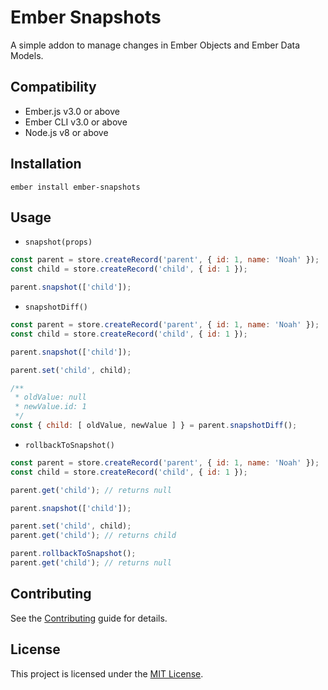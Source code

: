 Ember Snapshots
==============================================================================

A simple addon to manage changes in Ember Objects and Ember Data Models.


Compatibility
------------------------------------------------------------------------------

* Ember.js v3.0 or above
* Ember CLI v3.0 or above
* Node.js v8 or above


Installation
------------------------------------------------------------------------------

```
ember install ember-snapshots
```


Usage
------------------------------------------------------------------------------

- `snapshot(props)`

```js
const parent = store.createRecord('parent', { id: 1, name: 'Noah' });
const child = store.createRecord('child', { id: 1 });

parent.snapshot(['child']);
```

- `snapshotDiff()`

```js
const parent = store.createRecord('parent', { id: 1, name: 'Noah' });
const child = store.createRecord('child', { id: 1 });

parent.snapshot(['child']);

parent.set('child', child);

/**
 * oldValue: null
 * newValue.id: 1
 */
const { child: [ oldValue, newValue ] } = parent.snapshotDiff();
```

- `rollbackToSnapshot()`

```js
const parent = store.createRecord('parent', { id: 1, name: 'Noah' });
const child = store.createRecord('child', { id: 1 });

parent.get('child'); // returns null

parent.snapshot(['child']);

parent.set('child', child);
parent.get('child'); // returns child

parent.rollbackToSnapshot();
parent.get('child'); // returns null
```

Contributing
------------------------------------------------------------------------------

See the [Contributing](CONTRIBUTING.md) guide for details.


License
------------------------------------------------------------------------------

This project is licensed under the [MIT License](LICENSE.md).
